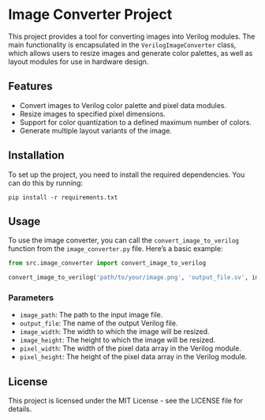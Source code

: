 # Image Converter Project

This project provides a tool for converting images into Verilog modules. The main functionality is encapsulated in the `VerilogImageConverter` class, which allows users to resize images and generate color palettes, as well as layout modules for use in hardware design.

## Features

- Convert images to Verilog color palette and pixel data modules.
- Resize images to specified pixel dimensions.
- Support for color quantization to a defined maximum number of colors.
- Generate multiple layout variants of the image.

## Installation

To set up the project, you need to install the required dependencies. You can do this by running:

```
pip install -r requirements.txt
```

## Usage

To use the image converter, you can call the `convert_image_to_verilog` function from the `image_converter.py` file. Here’s a basic example:

```python
from src.image_converter import convert_image_to_verilog

convert_image_to_verilog('path/to/your/image.png', 'output_file.sv', image_width=60, image_height=60, pixel_width=60, pixel_height=60)
```

### Parameters

- `image_path`: The path to the input image file.
- `output_file`: The name of the output Verilog file.
- `image_width`: The width to which the image will be resized.
- `image_height`: The height to which the image will be resized.
- `pixel_width`: The width of the pixel data array in the Verilog module.
- `pixel_height`: The height of the pixel data array in the Verilog module.

## License

This project is licensed under the MIT License - see the LICENSE file for details.